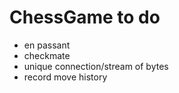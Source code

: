 # ChessGame to do

* en passant
* checkmate
* unique connection/stream of bytes
* record move history
